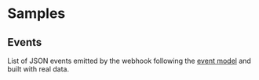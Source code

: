 # Samples

## Events

List of JSON events emitted by the webhook following the [event model](https://github.com/asclepias/event-model) and built with real data.

